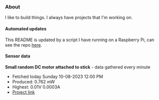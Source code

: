 ### About
I like to build things. I always have projects that I'm working on.

#### Automated updates
This README is updated by a script I have running on a Raspberry Pi, can see the repo [here](https://github.com/jdc-cunningham/raspi-git-repo-updater).

#### Sensor data


**Small random DC motor attached to stick** - data gathered every minute
- Fetched today Sunday 10-08-2023 12:00 PM
- Produced: 0.762 mW
- Highest: 0.01V 0.0003A
- [Project link](https://github.com/jdc-cunningham/turbine-raspi)